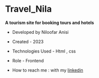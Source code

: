 # Travel_Nila

**A tourism site for booking tours and hotels**


- Developed by  Niloofar Anisi

- Created - 2023

- Technologies Used - Html , css 


- Role - Frontend

- How to reach me : with my [linkedin](https://www.linkedin.com/in/niloofar-anisi-9879a624a/)
